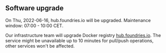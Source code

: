 
## Software upgrade

On Thu, 2022-06-16, hub.foundries.io will be upgraded. Maintenance window: 07:00 - 10:00 CET.


Our infrastructure team will upgrade Docker registry [hub.foundries.io](https://hub.foundries.io). The service might be unavailable up to 10 minutes for pull/push operations, other services won't be affected.
